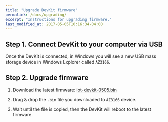 ```yaml
---
title: "Upgrade DevKit firmware"
permalink: /docs/upgrading/
excerpt: "Instructions for upgrading firmware."
last_modified_at: 2017-05-05T10:16:34-04:00
---
```


## Step 1. Connect DevKit to your computer via USB

Once the DevKit is connected, in Windows you will see a new USB mass storage device in Windows Explorer called `AZ3166`. 

## Step 2. Upgrade firmware

1. Download the latest firmware: 
 [iot-devkit-0505.bin](https://azureboard.blob.core.windows.net/firmware/iot-devkit-0505.bin)

2. Drag & drop the `.bin` file you downloaded to `AZ3166` device.

3. Wait until the file is copied, then the DevKit will reboot to the latest firmware.
